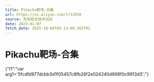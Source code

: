 ```yaml
---
title: Pikachu靶场-合集
url: https://xz.aliyun.com/t/12010
source: 先知安全技术社区
date: 2023-01-07
fetch_date: 2025-10-04T03:13:09.263792
---
```


# Pikachu靶场-合集

{"l1":"var arg1='5fcdfd977dcbb3d1f05457c8fb26f2e024240d698f0c9913d3';"}